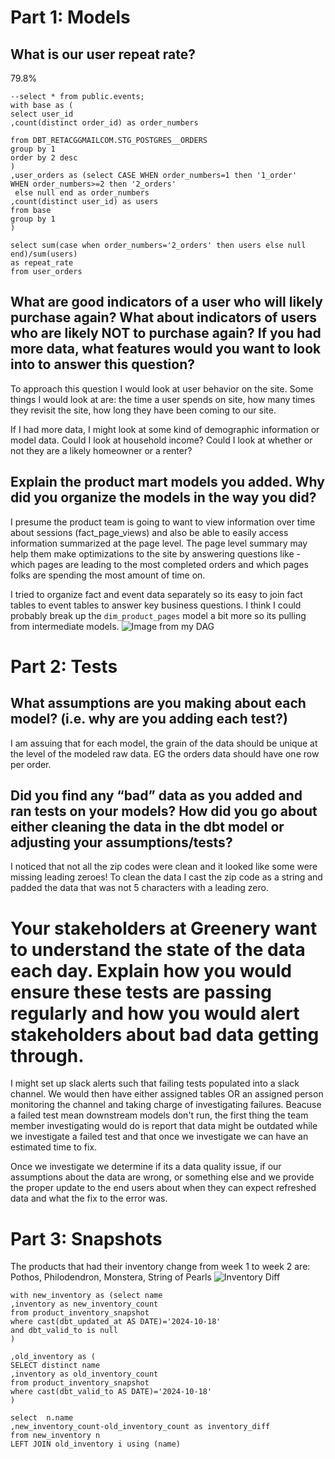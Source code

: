 # Part 1: Models
## What is our user repeat rate?
79.8%
```
--select * from public.events;
with base as (
select user_id
,count(distinct order_id) as order_numbers

from DBT_RETACGGMAILCOM.STG_POSTGRES__ORDERS
group by 1
order by 2 desc
)
,user_orders as (select CASE WHEN order_numbers=1 then '1_order'
WHEN order_numbers>=2 then '2_orders'
 else null end as order_numbers
,count(distinct user_id) as users
from base
group by 1
)

select sum(case when order_numbers='2_orders' then users else null end)/sum(users) 
as repeat_rate
from user_orders
```
## What are good indicators of a user who will likely purchase again? What about indicators of users who are likely NOT to purchase again? If you had more data, what features would you want to look into to answer this question?
To approach this question I would look at user behavior on the site. Some things I would look at are: the time a user spends on site, how many times they revisit the site, how long they have been coming to our site. 

If I had more data, I might look at some kind of demographic information or model data. Could I look at household income? Could I look at whether or not they are a likely homeowner or a renter? 
## Explain the product mart models you added. Why did you organize the models in the way you did?
I presume the product team is going to want to view information over time about sessions (fact_page_views) and also be able to easily access information summarized at the page level. The page level summary may help them make optimizations to the site by answering questions like - which pages are leading to the most completed orders and which pages folks are spending the most amount of time on. 

I tried to organize fact and event data separately so its easy to join fact tables to event tables to answer key business questions. I think I could probably break up the `dim_product_pages` model a bit more so its pulling from intermediate models. 
![Image from my DAG](<Screenshot 2024-10-18 at 2.43.45 PM.png>)


# Part 2: Tests
## What assumptions are you making about each model? (i.e. why are you adding each test?)
I am assuing that for each model, the grain of the data should be unique at the level of the modeled raw data. EG the orders data should have one row per order. 

## Did you find any “bad” data as you added and ran tests on your models? How did you go about either cleaning the data in the dbt model or adjusting your assumptions/tests?
I noticed that not all the zip codes were clean and it looked like some were missing leading zeroes! To clean the data I cast the zip code as a string and padded the data that was not 5 characters with a leading zero. 

# Your stakeholders at Greenery want to understand the state of the data each day. Explain how you would ensure these tests are passing regularly and how you would alert stakeholders about bad data getting through.
I might set up slack alerts such that failing tests populated into a slack channel. We would then have either assigned tables OR an assigned person monitoring the channel and taking charge of investigating failures. Beacuse a failed test mean downstream models don't run, the first thing the team member investigating would do is report that data might be outdated while we investigate a failed test and that once we investigate we can have an estimated time to fix. 

Once we investigate we determine if its a data quality issue, if our assumptions about the data are wrong, or something else and we provide the proper update to the end users about when they can expect refreshed data and what the fix to the error was. 

# Part 3: Snapshots
The products that had their inventory change from week 1 to week 2 are: Pothos, Philodendron, Monstera, String of Pearls
![Inventory Diff](<Screenshot 2024-10-18 at 3.26.00 PM.png>)

```
with new_inventory as (select name
,inventory as new_inventory_count
from product_inventory_snapshot
where cast(dbt_updated_at AS DATE)='2024-10-18'
and dbt_valid_to is null
)

,old_inventory as (
SELECT distinct name
,inventory as old_inventory_count
from product_inventory_snapshot
where cast(dbt_valid_to AS DATE)='2024-10-18'
)

select  n.name
,new_inventory_count-old_inventory_count as inventory_diff
from new_inventory n
LEFT JOIN old_inventory i using (name)
```